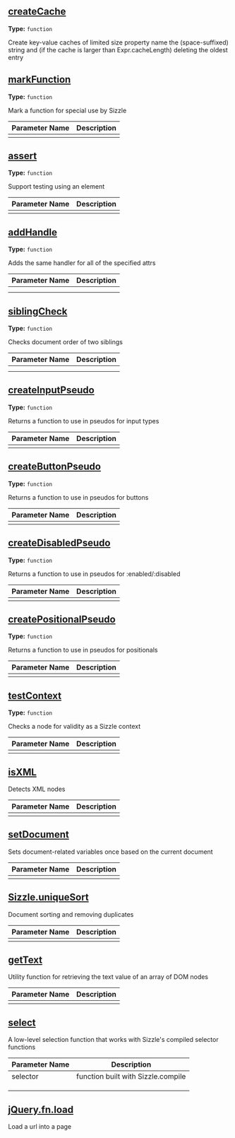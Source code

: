 ## [createCache](../jquery/jquery-3.4.1.js#L866)

**Type:** `function`

Create key-value caches of limited size 
property name the (space-suffixed) string and (if the cache is larger than Expr.cacheLength) 
deleting the oldest entry 












## [markFunction](../jquery/jquery-3.4.1.js#L886)

**Type:** `function`

Mark a function for special use by Sizzle 




|Parameter Name|Description|
|-----|-----|
||








## [assert](../jquery/jquery-3.4.1.js#L895)

**Type:** `function`

Support testing using an element 




|Parameter Name|Description|
|-----|-----|
||








## [addHandle](../jquery/jquery-3.4.1.js#L916)

**Type:** `function`

Adds the same handler for all of the specified attrs 




|Parameter Name|Description|
|-----|-----|
||
||








## [siblingCheck](../jquery/jquery-3.4.1.js#L930)

**Type:** `function`

Checks document order of two siblings 





|Parameter Name|Description|
|-----|-----|
||
||








## [createInputPseudo](../jquery/jquery-3.4.1.js#L958)

**Type:** `function`

Returns a function to use in pseudos for input types 




|Parameter Name|Description|
|-----|-----|
||








## [createButtonPseudo](../jquery/jquery-3.4.1.js#L969)

**Type:** `function`

Returns a function to use in pseudos for buttons 




|Parameter Name|Description|
|-----|-----|
||








## [createDisabledPseudo](../jquery/jquery-3.4.1.js#L980)

**Type:** `function`

Returns a function to use in pseudos for :enabled/:disabled 




|Parameter Name|Description|
|-----|-----|
||








## [createPositionalPseudo](../jquery/jquery-3.4.1.js#L1036)

**Type:** `function`

Returns a function to use in pseudos for positionals 




|Parameter Name|Description|
|-----|-----|
||








## [testContext](../jquery/jquery-3.4.1.js#L1058)

**Type:** `function`

Checks a node for validity as a Sizzle context 





|Parameter Name|Description|
|-----|-----|
||








## [isXML](../jquery/jquery-3.4.1.js#L1070)

Detects XML nodes 





|Parameter Name|Description|
|-----|-----|
||








## [setDocument](../jquery/jquery-3.4.1.js#L1085)

Sets document-related variables once based on the current document 





|Parameter Name|Description|
|-----|-----|
||








## [Sizzle.uniqueSort](../jquery/jquery-3.4.1.js#L1564)

Document sorting and removing duplicates 




|Parameter Name|Description|
|-----|-----|
||








## [getText](../jquery/jquery-3.4.1.js#L1597)

Utility function for retrieving the text value of an array of DOM nodes 




|Parameter Name|Description|
|-----|-----|
||








## [select](../jquery/jquery-3.4.1.js#L2632)

A low-level selection function that works with Sizzle's compiled 
selector functions 




|Parameter Name|Description|
|-----|-----|
|selector|function built with Sizzle.compile|
||
||
||








## [jQuery.fn.load](../jquery/jquery-3.4.1.js#L10086)

Load a url into a page 












